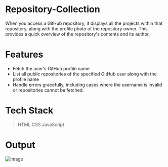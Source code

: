 # Repository-Collection
When you access a GitHub repository, it displays all the projects within that repository, along with the profile photo of the repository owner. This provides a quick overview of the repository's contents and its author.

# Features
- Fetch the user's GitHub profile name
- List all public repositories of the specified GitHub user along with the profile name
- Handle errors gracefully, including cases where the username is invalid or repositories cannot be fetched.

# Tech Stack
> HTML
> CSS
> JavaScript

# Output
![image](https://github.com/user-attachments/assets/bbe13773-41f0-4653-b79b-b86eed469377)

